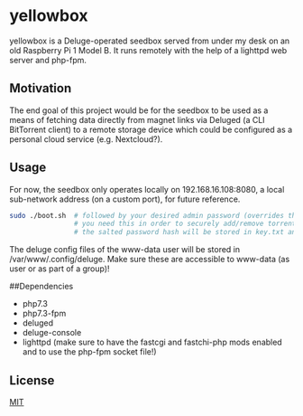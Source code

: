 # yellowbox
yellowbox is a Deluge-operated seedbox served from under my desk on an old Raspberry Pi 1 Model B. It runs remotely with the help of a lighttpd web server and php-fpm.

## Motivation

The end goal of this project would be for the seedbox to be used as a means of fetching data directly from magnet links via Deluged (a CLI BitTorrent client) to a remote storage device which could be configured as a personal cloud service (e.g. Nextcloud?).

## Usage

For now, the seedbox only operates locally on 192.168.16.108:8080, a local sub-network address (on a custom port), for future reference.
```bash
sudo ./boot.sh  # followed by your desired admin password (overrides the current one if it exists)
                # you need this in order to securely add/remove torrents
                # the salted password hash will be stored in key.txt and the seedbox server will be hosted on localhost:8080
```
The deluge config files of the www-data user will be stored in /var/www/.config/deluge. Make sure these are accessible to www-data (as user or as part of a group)!

##Dependencies

- php7.3
- php7.3-fpm
- deluged
- deluge-console
- lighttpd (make sure to have the fastcgi and fastchi-php mods enabled and to use the php-fpm socket file!)

## License
[MIT](https://choosealicense.com/licenses/mit/)

